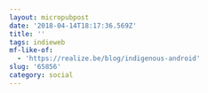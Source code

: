 ```yaml
---
layout: micropubpost
date: '2018-04-14T18:17:36.569Z'
title: ''
tags: indieweb
mf-like-of:
  - 'https://realize.be/blog/indigenous-android'
slug: '65856'
category: social
---
```

